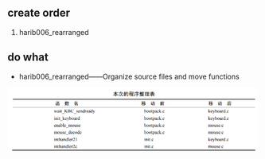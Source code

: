 ## create order
1. harib006_rearranged

## do what
- harib006_rearranged——Organize source files and move functions  

![alt text](image.png)